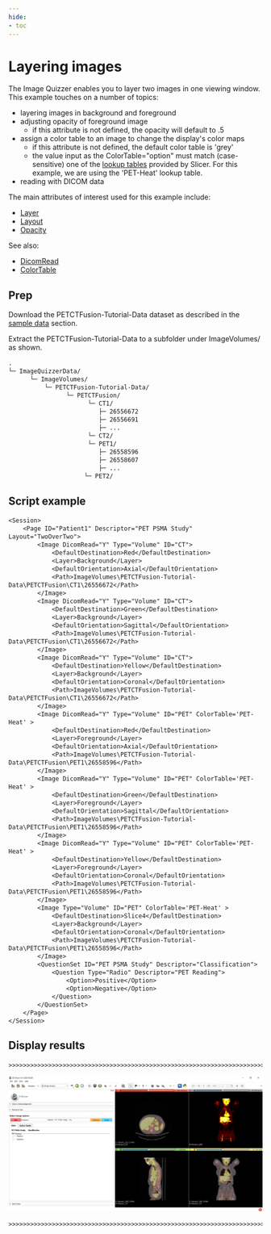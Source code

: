 ```yaml
---
hide:
- toc
---
```

<!-- let javascript handle toc on left sidebar -->
# Layering images

The Image Quizzer enables you to layer two images in one viewing window.
This example touches on a number of topics:

- layering images in background and foreground
- adjusting opacity of foreground image
    - if this attribute is not defined, the opacity will default to .5
- assign a color table to an image to change the display's color maps
    - if this attribute is not defined, the default color table is 'grey'
	- the value input as the ColorTable="option" must match (case-sensitive) one of the [lookup tables](../elements_attributes/image/color_table.md#slicer-lookup-tables) provided by Slicer. For this example, we are using the 'PET-Heat' lookup table.
- reading with DICOM data


The main attributes of interest used for this example include:

- [Layer](../elements_attributes/image/layer.md)
- [Layout](../elements_attributes/page/layout.md)
- [Opacity](../elements_attributes/image/opacity.md)

See also:
- [DicomRead](../elements_attributes/image/dicom_read.md)
- [ColorTable](../elements_attributes/image/color_table.md)


## Prep

Download the PETCTFusion-Tutorial-Data dataset as described in the [sample data](sample_data.md#tutorial-data-links) section.

Extract the PETCTFusion-Tutorial-Data to a subfolder under ImageVolumes/ as shown.

```
.
└─ ImageQuizzerData/
      └─ ImageVolumes/
          └─ PETCTFusion-Tutorial-Data/
                └─ PETCTFusion/
                      └─ CT1/
                         ├─ 26556672
                         ├─ 26556691
				         ├─ ...
                      └─ CT2/
                      └─ PET1/
                         ├─ 26558596
                         ├─ 26558607
				         ├─ ...
                     └─ PET2/
```

## Script example

```
<Session>
	<Page ID="Patient1" Descriptor="PET PSMA Study" Layout="TwoOverTwo">
		<Image DicomRead="Y" Type="Volume" ID="CT">
			<DefaultDestination>Red</DefaultDestination>
			<Layer>Background</Layer>
			<DefaultOrientation>Axial</DefaultOrientation>
			<Path>ImageVolumes\PETCTFusion-Tutorial-Data\PETCTFusion\CT1\26556672</Path>
		</Image>
		<Image DicomRead="Y" Type="Volume" ID="CT">
			<DefaultDestination>Green</DefaultDestination>
			<Layer>Background</Layer>
			<DefaultOrientation>Sagittal</DefaultOrientation>
			<Path>ImageVolumes\PETCTFusion-Tutorial-Data\PETCTFusion\CT1\26556672</Path>
		</Image>
		<Image DicomRead="Y" Type="Volume" ID="CT">
			<DefaultDestination>Yellow</DefaultDestination>
			<Layer>Background</Layer>
			<DefaultOrientation>Coronal</DefaultOrientation>
			<Path>ImageVolumes\PETCTFusion-Tutorial-Data\PETCTFusion\CT1\26556672</Path>
		</Image>
		<Image DicomRead="Y" Type="Volume" ID="PET" ColorTable='PET-Heat' >
			<DefaultDestination>Red</DefaultDestination>
			<Layer>Foreground</Layer>
			<DefaultOrientation>Axial</DefaultOrientation>
			<Path>ImageVolumes\PETCTFusion-Tutorial-Data\PETCTFusion\PET1\26558596</Path>
		</Image>
		<Image DicomRead="Y" Type="Volume" ID="PET" ColorTable='PET-Heat' >
			<DefaultDestination>Green</DefaultDestination>
			<Layer>Foreground</Layer>
			<DefaultOrientation>Sagittal</DefaultOrientation>
			<Path>ImageVolumes\PETCTFusion-Tutorial-Data\PETCTFusion\PET1\26558596</Path>
		</Image>
		<Image DicomRead="Y" Type="Volume" ID="PET" ColorTable='PET-Heat' >
			<DefaultDestination>Yellow</DefaultDestination>
			<Layer>Foreground</Layer>
			<DefaultOrientation>Coronal</DefaultOrientation>
			<Path>ImageVolumes\PETCTFusion-Tutorial-Data\PETCTFusion\PET1\26558596</Path>
		</Image>
		<Image Type="Volume" ID="PET" ColorTable='PET-Heat' >
			<DefaultDestination>Slice4</DefaultDestination>
			<Layer>Background</Layer>
			<DefaultOrientation>Coronal</DefaultOrientation>
			<Path>ImageVolumes\PETCTFusion-Tutorial-Data\PETCTFusion\PET1\26558596</Path>
		</Image>
		<QuestionSet ID="PET PSMA Study" Descriptor="Classification">
			<Question Type="Radio" Descriptor="PET Reading">
				<Option>Positive</Option>
				<Option>Negative</Option>
			</Question>
		</QuestionSet>
	</Page>
</Session>
```

## Display results

```
>>>>>>>>>>>>>>>>>>>>>>>>>>>>>>>>>>>>>>>>>>>>>>>>>>>>>>>>>>>>>>>>>>>>>>>
```

![Example Layering](assets/Example_Layering.png)

```
>>>>>>>>>>>>>>>>>>>>>>>>>>>>>>>>>>>>>>>>>>>>>>>>>>>>>>>>>>>>>>>>>>>>>>>
```
